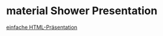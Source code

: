 # material Shower Presentation

[einfache HTML-Präsentation](https://itbsstefan.github.io/materialShower/inhalt.html)
